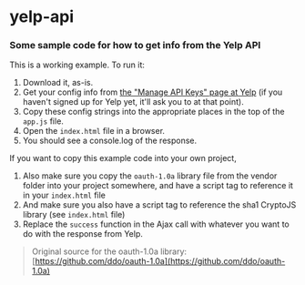# yelp-api

### Some sample code for how to get info from the Yelp API

This is a working example. To run it:

1. Download it, as-is.
2. Get your config info from [the "Manage API Keys" page at Yelp](https://www.yelp.com/developers/manage_api_keys) (if you haven't signed up for Yelp yet, it'll ask you to at that point).
3. Copy these config strings into the appropriate places in the top of the `app.js` file.
4. Open the `index.html` file in a browser.
5. You should see a console.log of the response.

If you want to copy this example code into your own project,

1. Also make sure you copy the `oauth-1.0a` library file from the vendor folder into your project somewhere, and have a script tag to reference it in your `index.html` file 
2. And make sure you also have a script tag to reference the sha1 CryptoJS library (see `index.html` file)
3. Replace the `success` function in the Ajax call with whatever you want to do with the response from Yelp.


>Original source for the oauth-1.0a library: [https://github.com/ddo/oauth-1.0a](https://github.com/ddo/oauth-1.0a)
